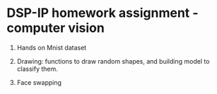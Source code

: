 # DSP-IP homework assignment - computer vision

1) Hands on Mnist dataset

2) Drawing: functions to draw random shapes, and building model to classify them.

3) Face swapping
